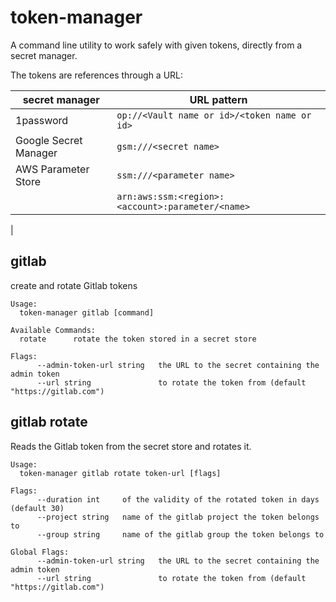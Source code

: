 # token-manager

A command line utility to work safely with given tokens, directly from a secret manager.

The tokens are references through a URL:


| secret manager        | URL pattern                                       |
|-----------------------|---------------------------------------------------|
| 1password             | `op://<Vault name or id>/<token name or id>`      |
| Google Secret Manager | `gsm:///<secret name>`                            |
| AWS Parameter Store   | `ssm:///<parameter name>`                         |
|                       | `arn:aws:ssm:<region>:<account>:parameter/<name>` |
|

## gitlab
create and rotate Gitlab tokens
```
Usage:
  token-manager gitlab [command]

Available Commands:
  rotate      rotate the token stored in a secret store

Flags:
      --admin-token-url string   the URL to the secret containing the admin token
      --url string               to rotate the token from (default "https://gitlab.com")
```

## gitlab rotate
Reads the Gitlab token from the secret store and rotates it.

```text
Usage:
  token-manager gitlab rotate token-url [flags]

Flags:
      --duration int     of the validity of the rotated token in days (default 30)
      --project string   name of the gitlab project the token belongs to
      --group string     name of the gitlab group the token belongs to

Global Flags:
      --admin-token-url string   the URL to the secret containing the admin token
      --url string               to rotate the token from (default "https://gitlab.com")
```